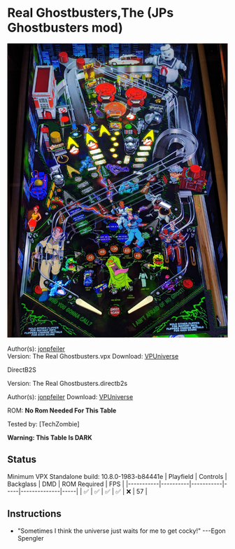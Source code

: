 # Real Ghostbusters,The (JPs Ghostbusters mod)

![Table Preview](../../images/vpx-realghostbusters.jpg)

Author(s): [jonpfeiler](https://vpuniverse.com/profile/62585-jonpfeiler/)  
Version:  The Real Ghostbusters.vpx
Download:  [VPUniverse](https://vpuniverse.com/files/file/15645-the-real-ghostbusters-jps-ghostbusters-mod/)

DirectB2S

Version: The Real Ghostbusters.directb2s 

Author(s): [jonpfeiler](https://vpuniverse.com/profile/62585-jonpfeiler/) 
Download:  [VPUniverse](https://vpuniverse.com/files/file/15646-the-real-ghostbusters-b2s-with-full-dmd/)

ROM: **No Rom Needed For This Table**

Tested by:
[TechZombie]

**Warning: This Table Is DARK**

## Status 

Minimum VPX Standalone build: 10.8.0-1983-b84441e
| Playfield | Controls | Backglass | DMD | ROM Required | FPS | 
|-----------|----------|-----------|-----|--------------|-----|
| :white_check_mark: | :white_check_mark: | :white_check_mark: | :white_check_mark: | :x: | 57 |

## Instructions

- "Sometimes I think the universe just waits for me to get cocky!" ---Egon Spengler

